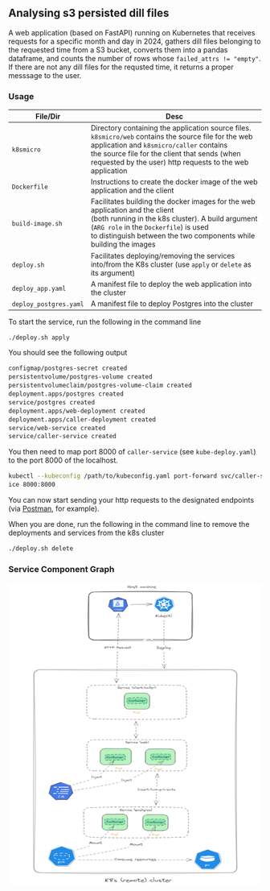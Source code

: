 ## Analysing s3 persisted dill files
A web application (based on FastAPI) running on Kubernetes that receives
requests for a specific month and day in 2024, gathers dill files 
belonging to the requested time from a S3 bucket, converts them into
a pandas dataframe, and counts the number of rows whose `failed_attrs != "empty"`.
If there are not any dill files for the requsted time, it returns a proper messsage
to the user. 

### Usage
| **File/Dir** | **Desc** |
| --- | --- |
| `k8smicro` | Directory containing the application source files. </br> `k8smicro/web` contains the source file for the web application and `k8smicro/caller` contains </br> the source file for the client that sends (when requested by the user) http requests to the web application |
| `Dockerfile` | Instructions to create the docker image of the web application and the client |
| `build-image.sh` | Facilitates building the docker images for the web application and the client </br> (both running in the k8s cluster). A build argument (`ARG role` in the `Dockerfile`) is used </br> to distinguish between the two components while building the images |
| `deploy.sh` | Facilitates deploying/removing the services into/from the K8s cluster (use `apply` or `delete` as its argument) |
| `deploy_app.yaml` | A manifest file to deploy the web application into the cluster |
| `deploy_postgres.yaml` | A manifest file to deploy Postgres into the cluster |

To start the service, run the following in the command line
```bash
./deploy.sh apply
```
You should see the following output
```bash
configmap/postgres-secret created
persistentvolume/postgres-volume created
persistentvolumeclaim/postgres-volume-claim created
deployment.apps/postgres created
service/postgres created
deployment.apps/web-deployment created
deployment.apps/caller-deployment created
service/web-service created
service/caller-service created
```

You then need to map port 8000 of `caller-service` (see `kube-deploy.yaml`) to the port 8000 of the localhost. 

```bash
kubectl --kubeconfig /path/to/kubeconfig.yaml port-forward svc/caller-serv
ice 8000:8000
```

You can now start sending your http requests to the designated endpoints (via [Postman](https://www.postman.com/), for example).

When you are done, run the following in the command line to remove the deployments and services from the k8s cluster

```bash
./deploy.sh delete
```

### Service Component Graph

<p align="center"><img alt="kind" src="./logo/comps.png" width="800px" height="600px" /></p>